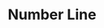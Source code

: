 ---
title: Number Line
layout: DemoLayout
sidebar: false
navbar: false
pageClass: customDemoPage
pie: "@pie-element/number-line@3.2.1"
model:
    id: '1'
    element: number-line
    correctResponse:
    - type: point
      pointType: full
      domainPosition: 1
    - type: line
      leftPoint: full
      rightPoint: empty
      domainPosition: 1
      size: 2
    feedback:
      correct:
        type: default
        default: Correct
      partial:
        type: default
        default: Nearly
      incorrect:
        type: custom
        custom: "<h1>Incorrect</h1>"
    allowPartialScoring: true
    partialScoring:
    - numberOfCorrect: 1
      scorePercentage: 35
    config:
      width: 500
      height: 400
      domain:
      - -5
      - 5
      initialElements:
      - type: point
        pointType: empty
        domainPosition: -1
      maxNumberOfPoints: 20
      tickFrequency: 6
      showMinorTicks: true
      snapPerTick: 1
      tickLabelOverrides: []
      initialType: PF
      exhibitOnly: false
      availableTypes:
        PF: true
        PE: true
        LFF: true
        LEF: true
        LFE: true
        LEE: true
        RFN: true
        RFP: true
        REN: true
        REP: true
---